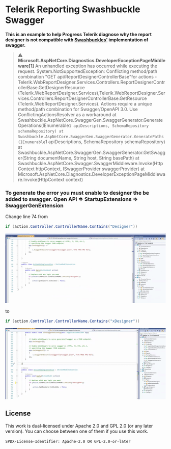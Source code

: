 # Telerik Reporting Swashbuckle Swagger

**This is an example to help Progress Telerik diagnose why the report designer is not compatible with [Swashbuckles'](https://github.com/domaindrivendev/Swashbuckle.AspNetCore) implementation of swagger.**
 

> :warning: 
> **Microsoft.AspNetCore.Diagnostics.DeveloperExceptionPageMiddleware[1]**
> An unhandled exception has occurred while executing the request.
> System.NotSupportedException: 
> Conflicting method/path combination "GET api/ReportDesignerControllerBase"for actions - Telerik.WebReportDesigner.Services.Controllers.ReportDesignerControllerBase.GetDesignerResource (Telerik.WebReportDesigner.Services),Telerik.WebReportDesigner.Services.Controllers.ReportDesignerControllerBase.GetResource (Telerik.WebReportDesigner.Services). 
> Actions require a unique method/path combination for Swagger/OpenAPI 3.0. 
> Use ConflictingActionsResolver as a workaround
> at Swashbuckle.AspNetCore.SwaggerGen.SwaggerGenerator.GenerateOperations(IEnumerable`1 apiDescriptions, SchemaRepository schemaRepository)
> at Swashbuckle.AspNetCore.SwaggerGen.SwaggerGenerator.GeneratePaths(IEnumerable`1 apiDescriptions, SchemaRepository schemaRepository)
> at Swashbuckle.AspNetCore.SwaggerGen.SwaggerGenerator.GetSwagger(String documentName, String host, String basePath)
> at Swashbuckle.AspNetCore.Swagger.SwaggerMiddleware.Invoke(HttpContext httpContext, ISwaggerProvider swaggerProvider)
> at Microsoft.AspNetCore.Diagnostics.DeveloperExceptionPageMiddleware.Invoke(HttpContext context)

### To generate the error you must enable to designer the be added to swagger. Open API => StartupExtensions => SwaggerGenExtension

Change line 74 from 

```csharp
if (action.Controller.ControllerName.Contains("Designer")) 
```
![No Error](img/SwaggerGenExtension002.png?raw=true "NoError")

to

```csharp
if (action.Controller.ControllerName.Contains("xDesigner")) 
```

![Error](img/SwaggerGenExtension003.png?raw=true "Error")

## License

This work is dual-licensed under Apache 2.0 and GPL 2.0 (or any later version).
You can choose between one of them if you use this work.

`SPDX-License-Identifier: Apache-2.0 OR GPL-2.0-or-later`